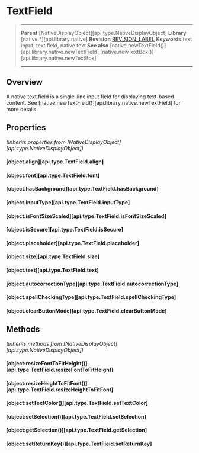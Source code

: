 # TextField

> --------------------- ------------------------------------------------------------------------------------------
> __Parent__            [NativeDisplayObject][api.type.NativeDisplayObject]
> __Library__           [native.*][api.library.native]
> __Revision__          [REVISION_LABEL](REVISION_URL)
> __Keywords__          text input, text field, native text
> __See also__          [native.newTextField()][api.library.native.newTextField]
>								[native.newTextBox()][api.library.native.newTextBox]
> --------------------- ------------------------------------------------------------------------------------------

## Overview

A native text field is a single-line input field for displaying <nobr>text-based</nobr> content. See [native.newTextField()][api.library.native.newTextField] for more details.


## Properties

_(Inherits properties from [NativeDisplayObject][api.type.NativeDisplayObject])_

#### [object.align][api.type.TextField.align]

#### [object.font][api.type.TextField.font]

#### [object.hasBackground][api.type.TextField.hasBackground]

#### [object.inputType][api.type.TextField.inputType]

#### [object.isFontSizeScaled][api.type.TextField.isFontSizeScaled]

#### [object.isSecure][api.type.TextField.isSecure]

#### [object.placeholder][api.type.TextField.placeholder]

#### [object.size][api.type.TextField.size]

#### [object.text][api.type.TextField.text]

#### [object.autocorrectionType][api.type.TextField.autocorrectionType]

#### [object.spellCheckingType][api.type.TextField.spellCheckingType]

#### [object.clearButtonMode][api.type.TextField.clearButtonMode]


## Methods

_(Inherits methods from [NativeDisplayObject][api.type.NativeDisplayObject])_

#### [object:resizeFontToFitHeight()][api.type.TextField.resizeFontToFitHeight]

#### [object:resizeHeightToFitFont()][api.type.TextField.resizeHeightToFitFont]

#### [object:setTextColor()][api.type.TextField.setTextColor]

#### [object:setSelection()][api.type.TextField.setSelection]

#### [object:getSelection()][api.type.TextField.getSelection]

#### [object:setReturnKey()][api.type.TextField.setReturnKey]
